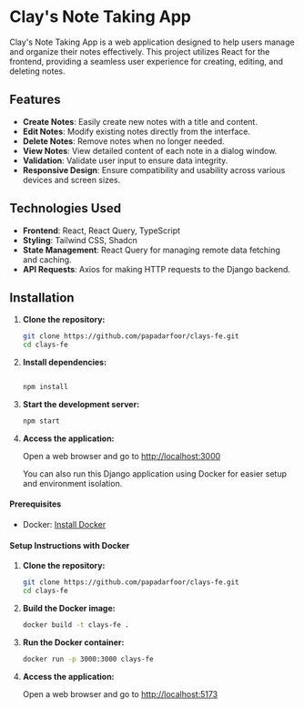 # Clay's Note Taking App

Clay's Note Taking App is a web application designed to help users manage and organize their notes effectively. This project utilizes React for the frontend, providing a seamless user experience for creating, editing, and deleting notes.

## Features

- **Create Notes**: Easily create new notes with a title and content.
- **Edit Notes**: Modify existing notes directly from the interface.
- **Delete Notes**: Remove notes when no longer needed.
- **View Notes**: View detailed content of each note in a dialog window.
- **Validation**: Validate user input to ensure data integrity.
- **Responsive Design**: Ensure compatibility and usability across various devices and screen sizes.

## Technologies Used

- **Frontend**: React, React Query, TypeScript
- **Styling**: Tailwind CSS, Shadcn
- **State Management**: React Query for managing remote data fetching and caching.
- **API Requests**: Axios for making HTTP requests to the Django backend.

## Installation

1. **Clone the repository:**

   ```bash
   git clone https://github.com/papadarfoor/clays-fe.git
   cd clays-fe

2. **Install dependencies:**

    ```bash
 
    npm install

    ```

3. **Start the development server:**

    ```bash
    npm start
    ```
4. **Access the application:**

   Open a web browser and go to [http://localhost:3000](http://localhost:3000)

   You can also run this Django application using Docker for easier setup and environment isolation.

#### Prerequisites

- Docker: [Install Docker](https://docs.docker.com/get-docker/)

#### Setup Instructions with Docker

1. **Clone the repository:**

    ```bash
    git clone https://github.com/papadarfoor/clays-fe.git
    cd clays-fe
    ```

2. **Build the Docker image:**

    ```bash
    docker build -t clays-fe .
    ```

3. **Run the Docker container:**

    ```bash
    docker run -p 3000:3000 clays-fe
    ```

4. **Access the application:**

   Open a web browser and go to [http://localhost:5173](http://localhost:5173)


